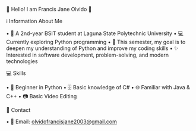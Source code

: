 👋 Hello! I am Francis Jane Olvido 👩

ℹ️ Information About Me

• 🏫 A 2nd-year BSIT student at Laguna State Polytechnic University
• 💻 Currently exploring Python programming
• 🎯 This semester, my goal is to deepen my understanding of Python and improve my coding skills
• ✨ Interested in software development, problem-solving, and modern technologies


💻 Skills

• 🐍 Beginner in Python 
• 🗄️ Basic knowledge of C# 
• 🌐 Familiar with Java & C++ 
• 📷 Basic Video Editing 

📩 Contact

• 📧 Email: olvidofrancisjane2003@gmail.com
